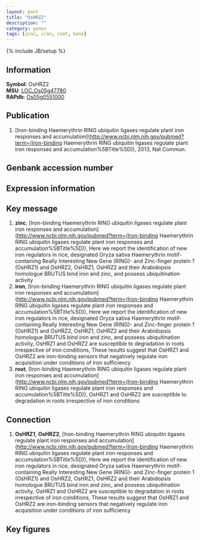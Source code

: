```yaml
---
layout: post
title: "OsHRZ2"
description: ""
category: genes
tags: [zinc, iron, root, Gene]
---
```

{% include JB/setup %}

## Information
__Symbol__: OsHRZ2  
__MSU__: [LOC_Os05g47780](http://rice.plantbiology.msu.edu/cgi-bin/ORF_infopage.cgi?orf=LOC_Os05g47780)  
__RAPdb__: [Os05g0551000](http://rapdb.dna.affrc.go.jp/viewer/gbrowse_details/irgsp1?name=Os05g0551000)  

## Publication
1. [Iron-binding Haemerythrin RING ubiquitin ligases regulate plant iron responses and accumulation](http://www.ncbi.nlm.nih.gov/pubmed?term=(Iron-binding Haemerythrin RING ubiquitin ligases regulate plant iron responses and accumulation%5BTitle%5D)), 2013, Nat Commun.

## Genbank accession number

## Expression information

## Key message
1. __zinc__, [Iron-binding Haemerythrin RING ubiquitin ligases regulate plant iron responses and accumulation](http://www.ncbi.nlm.nih.gov/pubmed?term=(Iron-binding Haemerythrin RING ubiquitin ligases regulate plant iron responses and accumulation%5BTitle%5D)),  Here we report the identification of new iron regulators in rice, designated Oryza sativa Haemerythrin motif-containing Really Interesting New Gene (RING)- and Zinc-finger protein 1 (OsHRZ1) and OsHRZ2, OsHRZ1, OsHRZ2 and their Arabidopsis homologue BRUTUS bind iron and zinc, and possess ubiquitination activity
2. __iron__, [Iron-binding Haemerythrin RING ubiquitin ligases regulate plant iron responses and accumulation](http://www.ncbi.nlm.nih.gov/pubmed?term=(Iron-binding Haemerythrin RING ubiquitin ligases regulate plant iron responses and accumulation%5BTitle%5D)),  Here we report the identification of new iron regulators in rice, designated Oryza sativa Haemerythrin motif-containing Really Interesting New Gene (RING)- and Zinc-finger protein 1 (OsHRZ1) and OsHRZ2, OsHRZ1, OsHRZ2 and their Arabidopsis homologue BRUTUS bind iron and zinc, and possess ubiquitination activity, OsHRZ1 and OsHRZ2 are susceptible to degradation in roots irrespective of iron conditions, These results suggest that OsHRZ1 and OsHRZ2 are iron-binding sensors that negatively regulate iron acquisition under conditions of iron sufficiency
3. __root__, [Iron-binding Haemerythrin RING ubiquitin ligases regulate plant iron responses and accumulation](http://www.ncbi.nlm.nih.gov/pubmed?term=(Iron-binding Haemerythrin RING ubiquitin ligases regulate plant iron responses and accumulation%5BTitle%5D)),  OsHRZ1 and OsHRZ2 are susceptible to degradation in roots irrespective of iron conditions

## Connection
1. __OsHRZ1__, __OsHRZ2__, [Iron-binding Haemerythrin RING ubiquitin ligases regulate plant iron responses and accumulation](http://www.ncbi.nlm.nih.gov/pubmed?term=(Iron-binding Haemerythrin RING ubiquitin ligases regulate plant iron responses and accumulation%5BTitle%5D)),  Here we report the identification of new iron regulators in rice, designated Oryza sativa Haemerythrin motif-containing Really Interesting New Gene (RING)- and Zinc-finger protein 1 (OsHRZ1) and OsHRZ2, OsHRZ1, OsHRZ2 and their Arabidopsis homologue BRUTUS bind iron and zinc, and possess ubiquitination activity, OsHRZ1 and OsHRZ2 are susceptible to degradation in roots irrespective of iron conditions, These results suggest that OsHRZ1 and OsHRZ2 are iron-binding sensors that negatively regulate iron acquisition under conditions of iron sufficiency

## Key figures


